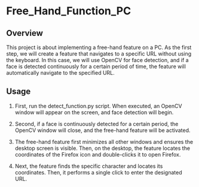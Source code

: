 # Free_Hand_Function_PC

## Overview
This project is about implementing a free-hand feature on a PC. As the first step, we will create a feature that navigates to a specific URL without using the keyboard. In this case, we will use OpenCV for face detection, and if a face is detected continuously for a certain period of time, the feature will automatically navigate to the specified URL.

## Usage
1. First, run the detect_function.py script. When executed, an OpenCV window will appear on the screen, and face detection will begin.

2. Second, if a face is continuously detected for a certain period, the OpenCV window will close, and the free-hand feature will be activated.

3. The free-hand feature first minimizes all other windows and ensures the desktop screen is visible. Then, on the desktop, the feature locates the coordinates of the Firefox icon and double-clicks it to open Firefox.

4. Next, the feature finds the specific character and locates its coordinates. Then, it performs a single click to enter the designated URL.



